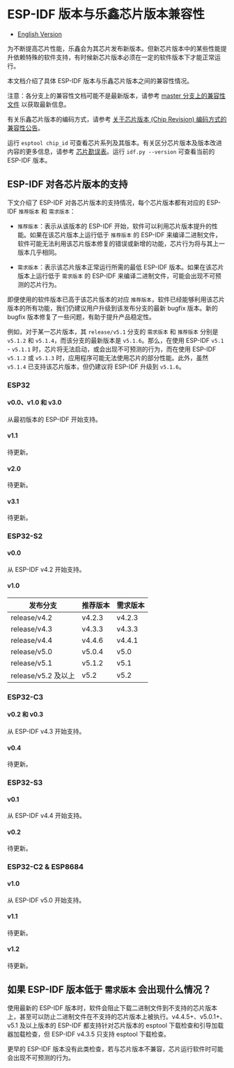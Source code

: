 # ESP-IDF 版本与乐鑫芯片版本兼容性

* [English Version](./COMPATIBILITY.md)

为不断提高芯片性能，乐鑫会为其芯片发布新版本。但新芯片版本中的某些性能提升依赖特殊的软件支持，有时候新芯片版本必须在一定的软件版本下才能正常运行。

本文档介绍了具体 ESP-IDF 版本与乐鑫芯片版本之间的兼容性情况。

注意：各分支上的兼容性文档可能不是最新版本，请参考 [master 分支上的兼容性文件](https://github.com/espressif/esp-idf/blob/master/COMPATIBILITY_CN.md) 以获取最新信息。

有关乐鑫芯片版本的编码方式，请参考 [关于芯片版本 (Chip Revision) 编码方式的兼容性公告](https://www.espressif.com/sites/default/files/advisory_downloads/AR2022-005%20%E5%85%B3%E4%BA%8E%E8%8A%AF%E7%89%87%E7%89%88%E6%9C%AC%E7%BC%96%E7%A0%81%E6%96%B9%E5%BC%8F%20%28Chip%20Revision%29%20%E7%9A%84%E5%85%BC%E5%AE%B9%E6%80%A7%E5%85%AC%E5%91%8A.pdf)。

运行 `esptool chip_id` 可查看芯片系列及其版本。有关区分芯片版本及版本改进内容的更多信息，请参考 [芯片勘误表](https://www.espressif.com.cn/zh-hans/support/documents/technical-documents?keys=%E5%8B%98%E8%AF%AF%E8%A1%A8)。运行 `idf.py --version` 可查看当前的 ESP-IDF 版本。

## ESP-IDF 对各芯片版本的支持

下文介绍了 ESP-IDF 对各芯片版本的支持情况，每个芯片版本都有对应的 ESP-IDF `推荐版本` 和 `需求版本`：

- `推荐版本`：表示从该版本的 ESP-IDF 开始，软件可以利用芯片版本提升的性能。如果在该芯片版本上运行低于 `推荐版本` 的 ESP-IDF 来编译二进制文件，软件可能无法利用该芯片版本修复的错误或新增的功能，芯片行为将与其上一版本几乎相同。

- `需求版本`：表示该芯片版本正常运行所需的最低 ESP-IDF 版本。如果在该芯片版本上运行低于 `需求版本` 的 ESP-IDF 来编译二进制文件，可能会出现不可预测的芯片行为。

即便使用的软件版本已高于该芯片版本的对应 `推荐版本`，软件已经能够利用该芯片版本的所有功能，我们仍建议用户升级到该发布分支的最新 bugfix 版本。新的 bugfix 版本修复了一些问题，有助于提升产品稳定性。

例如，对于某一芯片版本，其 `release/v5.1` 分支的 `需求版本` 和 `推荐版本` 分别是 `v5.1.2` 和 `v5.1.4`，而该分支的最新版本是 `v5.1.6`。那么，在使用 ESP-IDF `v5.1` - `v5.1.1` 时，芯片将无法启动，或会出现不可预测的行为，而在使用 ESP-IDF `v5.1.2` 或 `v5.1.3` 时，应用程序可能无法使用芯片的部分性能。此外，虽然 `v5.1.4` 已支持该芯片版本，但仍建议将 ESP-IDF 升级到 `v5.1.6`。

### ESP32

#### v0.0、v1.0 和 v3.0

从最初版本的 ESP-IDF 开始支持。

#### v1.1

待更新。

#### v2.0

待更新。

#### v3.1

待更新。

### ESP32-S2

#### v0.0

从 ESP-IDF v4.2 开始支持。

#### v1.0

| 发布分支               | 推荐版本    | 需求版本 |
|------------------------|-------------|----------|
| release/v4.2           | v4.2.3      | v4.2.3   |
| release/v4.3           | v4.3.3      | v4.3.3   |
| release/v4.4           | v4.4.6      | v4.4.1   |
| release/v5.0           | v5.0.4      | v5.0     |
| release/v5.1           | v5.1.2      | v5.1     |
| release/v5.2 及以上     | v5.2        | v5.2     |

### ESP32-C3

#### v0.2 和 v0.3

从 ESP-IDF v4.3 开始支持。

#### v0.4

待更新。

### ESP32-S3

#### v0.1

从 ESP-IDF v4.4 开始支持。

#### v0.2

待更新。

### ESP32-C2 & ESP8684

#### v1.0

从 ESP-IDF v5.0 开始支持。

#### v1.1

待更新。

#### v1.2

待更新。


## 如果 ESP-IDF 版本低于 `需求版本` 会出现什么情况？

使用最新的 ESP-IDF 版本时，软件会阻止下载二进制文件到不支持的芯片版本上，甚至可以防止二进制文件在不支持的芯片版本上被执行。v4.4.5+、v5.0.1+、v5.1 及以上版本的 ESP-IDF 都支持针对芯片版本的 esptool 下载检查和引导加载器加载检查，但 ESP-IDF v4.3.5 只支持 esptool 下载检查。

更早的 ESP-IDF 版本没有此类检查，若与芯片版本不兼容，芯片运行软件时可能会出现不可预测的行为。

